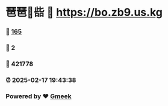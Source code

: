 # 琶琶🔭啙 :link: https://bo.zb9.us.kg 
### :page_facing_up: [165](https://bo.zb9.us.kg/tag.html) 
### :speech_balloon: 2 
### :hibiscus: 421778 
### :alarm_clock: 2025-02-17 19:43:38 
### Powered by :heart: [Gmeek](https://github.com/Meekdai/Gmeek)
